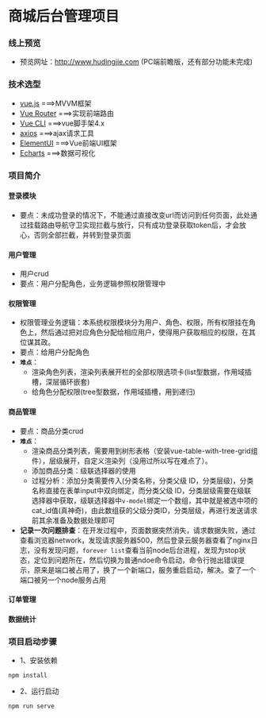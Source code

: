 # 商城后台管理项目

### 线上预览

- 预览网址：http://www.hudingjie.com (PC端前瞻版，还有部分功能未完成)



### 技术选型

- [vue.js](<https://cn.vuejs.org/>)  ===>MVVM框架
- [Vue Router](<https://cn.vuejs.org/>) ===>实现前端路由
- [Vue CLI](<https://cn.vuejs.org/>)  ===>vue脚手架4.x
- [axios](<https://github.com/axios/axios>) ===>ajax请求工具
- [ElementUI](<https://element.eleme.io/>) ===>Vue前端UI框架    
- [Echarts](<https://echarts.baidu.com/>) ===>数据可视化  

   

### 项目简介

#### 登录模块

- 要点：未成功登录的情况下，不能通过直接改变url而访问到任何页面，此处通过挂载路由导航守卫实现拦截与放行，只有成功登录获取token后，才会放心，否则全部拦截，并转到登录页面

#### 用户管理

- 用户crud
- 要点：用户分配角色，业务逻辑参照权限管理中

#### 权限管理

- 权限管理业务逻辑：本系统权限模块分为用户、角色、权限，所有权限挂在角色上，然后通过把对应角色分配给相应用户，使得用户获取相应的权限，在其位谋其政。
- 要点：给用户分配角色
- **`难点`**：
  - 渲染角色列表，渲染列表展开栏的全部权限选项卡(list型数据，作用域插槽，深层循环嵌套)
  - 给角色分配权限(tree型数据，作用域插槽，用到递归)
#### 商品管理

- 要点：商品分类crud
- **`难点`**：
  - 渲染商品分类列表，需要用到树形表格（安装vue-table-with-tree-grid组件），层级展开，自定义渲染列（没用过所以写在难点了）。
  - 添加商品分类：级联选择器的使用
  - 过程分析：添加分类需要传入(分类名称，分类父级 ID，分类层级)，分类名称直接在表单input中双向绑定，而分类父级 ID，分类层级需要在级联选择器中获取，级联选择器中`v-model`绑定一个数组，其中就是被选中项的cat_id值(真神奇)，由此数组获的父级分类ID，分类层级，再进行发送请求前其余准备及数据处理即可
- **记录一次问题排查**：在开发过程中，页面数据突然消失，请求数据失败，通过查看浏览器network，发现请求服务器500，然后登录云服务器查看了nginx日志，没有发现问题，`forever list`查看当前node后台进程，发现为stop状态，定位到问题所在，然后切换为普通ndoe命令启动，命令行抛出错误提示，原来是端口被占用了，换了一个新端口，服务重启启动，解决。查了一个端口被另一个node服务占用



#### 订单管理



#### 数据统计





### 项目启动步骤

- 1、安装依赖

```
npm install
```

- 2、运行启动

```
npm run serve
```
